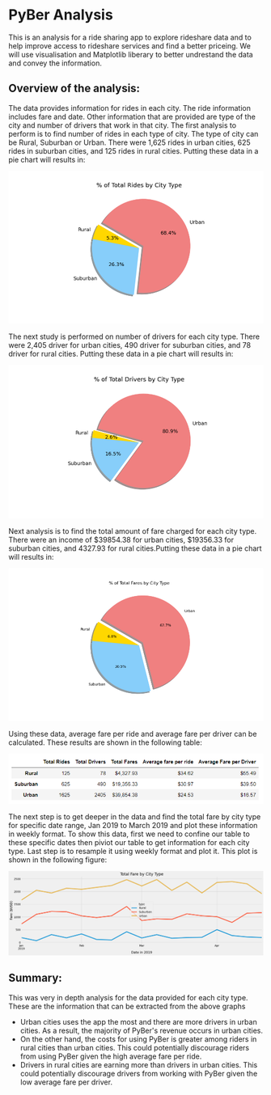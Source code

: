 # PyBer Analysis
This is an analysis for a  ride sharing app to explore rideshare data and to help improve access to rideshare services and find a better priceing. We will use visualisation and Matplotlib liberary to better undrestand the data and convey the information.
## Overview of the analysis:
The data provides information for rides in each city. The ride information includes fare and date. Other information that are provided are type of the city and number of drivers that work in that city.
The first analysis to perform is to find number of rides in each type of city. The type of city can be Rural, Suburban or Urban. There were 1,625 rides in urban cities, 625 rides in suburban cities, and 125 rides in rural cities. Putting these data in a pie chart will results in:

![Pie chart for number of rides for each City type](analysis/Fig6.png)

The next study is performed on number of drivers for each city type. There were 2,405 driver for urban cities, 490 driver for suburban cities, and 78 driver for rural cities. Putting these data in a pie chart will results in:

![Pie chart for number of drivers for each City type](analysis/Fig7.png)

Next analysis is to find the total amount of fare charged for each city type. There were an income of $39854.38 for urban cities, $19356.33 for suburban cities, and 4327.93 for rural cities.Putting these data in a pie chart will results in:

![Pie chart for total amount of fare for each City type](analysis/Fig5.png)

Using these data, average fare per ride and average fare per driver can be calculated. These results are shown in the following table:


![Summary](analysis/summary_data.PNG)

The next step is to get deeper in the data and find the total fare by city type for specific date range, Jan 2019 to March 2019 and plot these information in weekly format. To show this data, first we need to confine our table to these specific dates then piviot our table to get information for each city type. Last step is to resample it using weekly format and plot it. This plot is shown in the following figure:

![Summary](analysis/PyBer_fare_summary.png)

## Summary:
This was very in depth analysis for the data provided for each city type. These are the information that can be extracted from the above graphs

  - Urban cities uses the app the most and there are more drivers in urban cities. As a result, the majority of PyBer's revenue occurs in urban cities.
  - On the other hand, the costs for using PyBer is greater among riders in rural cities than urban cities. This could potentially discourage riders from using PyBer given the high average fare per ride.
  - Drivers in rural cities are earning more than drivers in urban cities. This could potentially discourage drivers from working with PyBer given the low average fare per driver.
